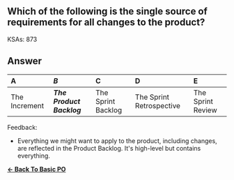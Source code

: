 ## Which of the following is the single source of requirements for all changes to the product?

KSAs: 873

## Answer
| A | ***B*** | C | D | E |
| :--- | :--- | :--- | :--- | :--- |
| The Increment | ***The Product Backlog*** | The Sprint Backlog | The Sprint Retrospective | The Sprint Review |


Feedback:

- Everything we might want to apply to the product, including changes, are reflected in the Product Backlog. It's high-level but contains everything.

[**<- Back To Basic PO**](../../../Basic_PO.md)

